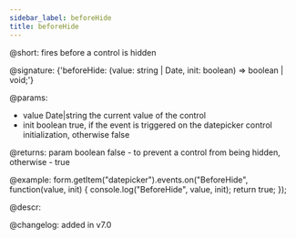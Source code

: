 ```yaml
---
sidebar_label: beforeHide
title: beforeHide
---          
```


@short: fires before a control is hidden
 
@signature: {'beforeHide: (value: string | Date, init: boolean) => boolean | void;'}

@params:
- value     Date|string     the current value of the control
- init      boolean     true, if the event is triggered on the datepicker control initialization, otherwise false

@returns:
param   boolean     false - to prevent a control from being hidden, otherwise - true

@example:
form.getItem("datepicker").events.on("BeforeHide", function(value, init) {
    console.log("BeforeHide", value, init);
    return true;
});

@descr:

@changelog: added in v7.0
